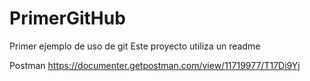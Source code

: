 # PrimerGitHub
Primer ejemplo de uso de git
Este proyecto utiliza un readme

Postman https://documenter.getpostman.com/view/11719977/T17Di9Yj


